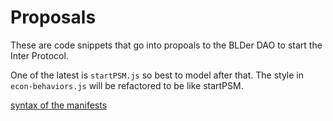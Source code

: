 # Proposals

These are code snippets that go into propoals to the BLDer DAO to start the Inter Protocol.

One of the latest is `startPSM.js` so best to model after that. The style in `econ-behaviors.js` will be refactored to be like startPSM.

[syntax of the manifests](../../packages/vats/src/core/manifest.js)

